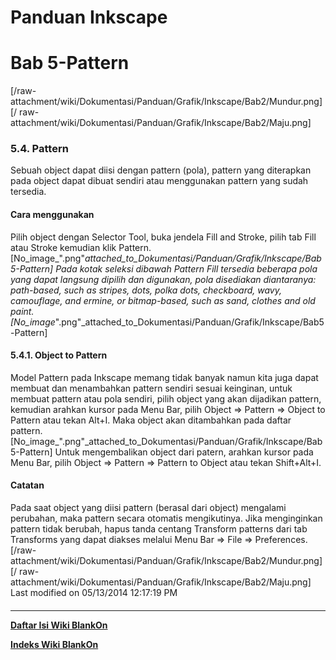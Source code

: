# Panduan Inkscape
# Bab 5-Pattern
[/raw-attachment/wiki/Dokumentasi/Panduan/Grafik/Inkscape/Bab2/Mundur.png] [/
raw-attachment/wiki/Dokumentasi/Panduan/Grafik/Inkscape/Bab2/Maju.png]
### 5.4. Pattern
Sebuah object dapat diisi dengan pattern (pola), pattern yang diterapkan pada
object dapat dibuat sendiri atau menggunakan pattern yang sudah tersedia.
#### Cara menggunakan
Pilih object dengan Selector Tool, buka jendela Fill and Stroke, pilih tab Fill
atau Stroke kemudian klik Pattern.
[No_image_".png"_attached_to_Dokumentasi/Panduan/Grafik/Inkscape/Bab5-Pattern]
Pada kotak seleksi dibawah Pattern Fill tersedia beberapa pola yang dapat
langsung dipilih dan digunakan, pola disediakan diantaranya: path-based, such
as stripes, dots, polka dots, checkboard, wavy, camouflage, and ermine, or
bitmap-based, such as sand, clothes and old paint.
[No_image_".png"_attached_to_Dokumentasi/Panduan/Grafik/Inkscape/Bab5-Pattern]
#### 5.4.1. Object to Pattern
Model Pattern pada Inkscape memang tidak banyak namun kita juga dapat membuat
dan menambahkan pattern sendiri sesuai keinginan, untuk membuat pattern atau
pola sendiri, pilih object yang akan dijadikan pattern, kemudian arahkan kursor
pada Menu Bar, pilih Object => Pattern => Object to Pattern atau tekan Alt+I.
Maka object akan ditambahkan pada daftar pattern.
[No_image_".png"_attached_to_Dokumentasi/Panduan/Grafik/Inkscape/Bab5-Pattern]
Untuk mengembalikan object dari patern, arahkan kursor pada Menu Bar, pilih
Object => Pattern => Pattern to Object atau tekan Shift+Alt+I.
#### Catatan
Pada saat object yang diisi pattern (berasal dari object) mengalami perubahan,
maka pattern secara otomatis mengikutinya. Jika menginginkan pattern tidak
berubah, hapus tanda centang Transform patterns dari tab Transforms yang dapat
diakses melalui Menu Bar => File => Preferences.
[/raw-attachment/wiki/Dokumentasi/Panduan/Grafik/Inkscape/Bab2/Mundur.png] [/
raw-attachment/wiki/Dokumentasi/Panduan/Grafik/Inkscape/Bab2/Maju.png]
Last modified on 05/13/2014 12:17:19 PM
#### 
    
 
 
 
 
 
---
[**Daftar Isi Wiki BlankOn**](/wiki/DaftarIsi/index.html)
 
[**Indeks Wiki BlankOn**](/wiki/Indeks.html)
